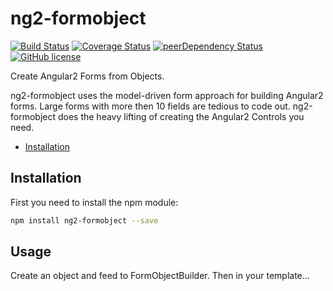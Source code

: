 
# ng2-formobject
[![Build Status](https://travis-ci.org/haiko/ng2-formobject.svg?branch=master)](https://travis-ci.org/haiko/ng2-formobject)
[![Coverage Status](https://coveralls.io/repos/github/haiko/ng2-formobject/badge.svg?branch=master)](https://coveralls.io/github/haiko/ng2-formobject?branch=master)
[![peerDependency Status](https://david-dm.org/haiko/ng2-formobject/peer-status.svg)](https://david-dm.org/haiko/ng2-formobject#info=peerDependencies)
[![GitHub license](https://img.shields.io/badge/license-MIT-blue.svg)](https://raw.githubusercontent.com/haiko/ng2-formobject/master/LICENSE)

Create Angular2 Forms from Objects.

ng2-formobject uses the model-driven form approach for building Angular2 forms. Large forms with more then 10 fields are tedious to code out. ng2-formobject does the heavy lifting of creating the Angular2 Controls you need.    


* [Installation](#installation)

## Installation
First you need to install the npm module:
```sh
npm install ng2-formobject --save
```

## Usage

Create an object and feed to FormObjectBuilder. Then in your template...


